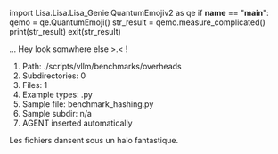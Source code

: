 
import Lisa.Lisa.Lisa_Genie.QuantumEmojiv2 as qe
if __name__ == "__main__":
  qemo = qe.QuantumEmoji()
  str_result = qemo.measure_complicated()
  print(str_result)
  exit(str_result)

... Hey look somwhere else >.< !

1. Path: ./scripts/vllm/benchmarks/overheads
2. Subdirectories: 0
3. Files: 1
4. Example types: .py
5. Sample file: benchmark_hashing.py
6. Sample subdir: n/a
7. AGENT inserted automatically

Les fichiers dansent sous un halo fantastique.
